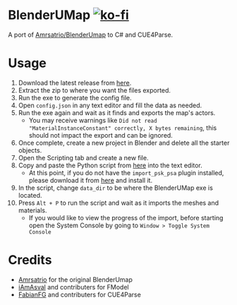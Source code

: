 # BlenderUMap [![ko-fi](https://ko-fi.com/img/githubbutton_sm.svg)](https://ko-fi.com/S6S244CYE)
A port of [Amrsatrio/BlenderUmap](https://github.com/Amrsatrio/BlenderUmap) to C# and CUE4Parse.

# Usage
1. Download the latest release from [here](https://github.com/TrevTV/BlenderUMap/releases).
2. Extract the zip to where you want the files exported.
3. Run the exe to generate the config file.
4. Open `config.json` in any text editor and fill the data as needed.
5. Run the exe again and wait as it finds and exports the map's actors.
   - You may receive warnings like `Did not read "MaterialInstanceConstant" correctly, X bytes remaining`, this should not impact the export and can be ignored.
6. Once complete, create a new project in Blender and delete all the starter objects.
7. Open the Scripting tab and create a new file.
8. Copy and paste the Python script from [here](https://github.com/TrevTV/BlenderUMap/blob/main/BlenderSource/umap.py) into the text editor.
    - At this point, if you do not have the `import_psk_psa` plugin installed, please download it from [here](https://github.com/Befzz/blender3d_import_psk_psa) and install it.
9. In the script, change `data_dir` to be where the BlenderUMap exe is located.
10. Press `Alt + P` to run the script and wait as it imports the meshes and materials.
    - If you would like to view the progress of the import, before starting open the System Console by going to `Window > Toggle System Console`

# Credits
 - [Amrsatrio](https://github.com/Amrsatrio/) for the original BlenderUmap
 - [iAmAsval](https://github.com/iAmAsval) and contributers for FModel
 - [FabianFG](https://github.com/FabianFG) and contributers for CUE4Parse